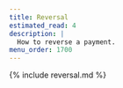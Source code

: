 ```yaml
---
title: Reversal
estimated_read: 4
description: |
  How to reverse a payment.
menu_order: 1700
---
```


{% include reversal.md %}
